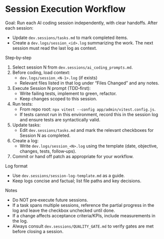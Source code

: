 # Session Execution Workflow

Goal: Run each AI coding session independently, with clear handoffs. After each session:
- Update `dev.sessions/tasks.md` to mark completed items.
- Create a `dev.logs/session_<id>.log` summarizing the work. The next session must read the last log as context.

Step‑by‑step
1) Select session N from `dev.sessions/ai_coding_prompts.md`.
2) Before coding, load context:
   - `dev.logs/session_<N-1>.log` (if exists)
   - Relevant files listed in that log under “Files Changed” and any notes.
3) Execute Session N prompt (TDD‑first):
   - Write failing tests, implement to green, refactor.
   - Keep changes scoped to this session.
4) Run tests:
   - From repo root: `npx vitest --config app/admin/vitest.config.js`.
   - If tests cannot run in this environment, record this in the session log and ensure tests are syntactically valid.
5) Update tasks:
   - Edit `dev.sessions/tasks.md` and mark the relevant checkboxes for Session N as completed.
6) Create a log:
   - Write `dev.logs/session_<N>.log` using the template (date, objective, changes, tests, follow‑ups).
7) Commit or hand off patch as appropriate for your workflow.

Log format
- Use `dev.sessions/session-log-template.md` as a guide.
- Keep logs concise and factual; list file paths and key decisions.

Notes
- Do NOT pre‑execute future sessions.
- If a task spans multiple sessions, reference the partial progress in the log and leave the checkbox unchecked until done.
- If a change affects acceptance criteria/KPIs, include measurements in the log.
 - Always consult `dev.sessions/QUALITY_GATE.md` to verify gates are met before closing a session.
